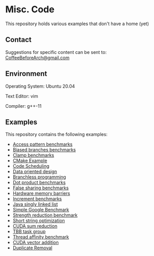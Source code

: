 # Misc. Code

This repository holds various examples that don't have a home (yet)

## Contact

Suggestions for specific content can be sent to: CoffeeBeforeArch@gmail.com

## Environment 

Operating System: Ubuntu 20.04

Text Editor: vim

Compiler: g++-11

## Examples

This repository contains the following examples:

- [Access pattern benchmarks](access_patterns)
- [Biased branches benchmarks](biased_branches)
- [Clamp benchmarks](clamp)
- [CMake Example](cmake_example)
- [Code Scheduling](code_scheduling)
- [Data oriented design](dod)
- [Branchless programming](conditions)
- [Dot product benchmarks](dot_product)
- [False sharing benchmarks](false_sharing)
- [Hardware memory barriers](hw_barrier)
- [Increment benchmarks](inc_bench)
- [Java singly linked list](java_sll)
- [Simple Google Benchmark](simple_bench)
- [Strength reduction benchmark](strength_reduction)
- [Short string optimization](strings)
- [CUDA sum reduction](sum_reduction)
- [TBB task group](task_group)
- [Thread affinity benchmark](thread_affinity)
- [CUDA vector addition](vector_add)
- [Duplicate Removal](duplicate_removal)
